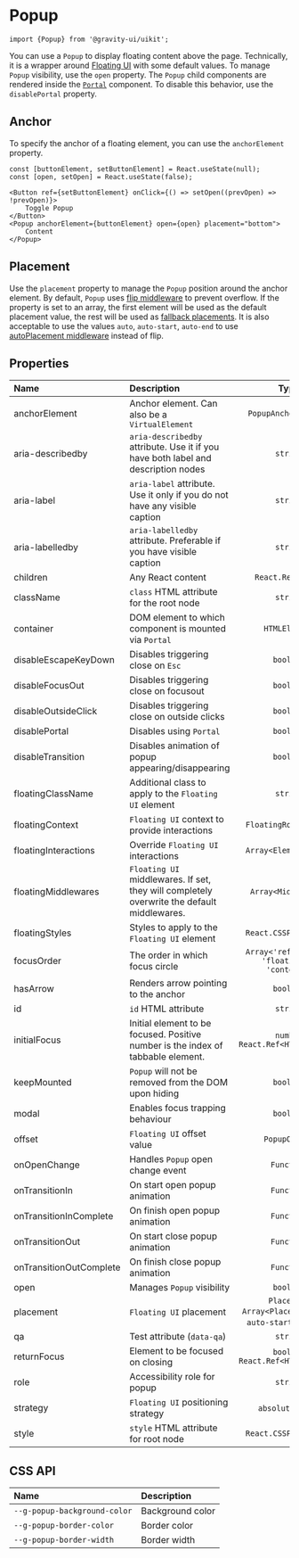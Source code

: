 <!--GITHUB_BLOCK-->

# Popup

<!--/GITHUB_BLOCK-->

```tsx
import {Popup} from '@gravity-ui/uikit';
```

You can use a `Popup` to display floating content above the page. Technically, it is a wrapper around [Floating UI](https://floating-ui.com) with some default values. To manage `Popup` visibility, use the `open` property.
The `Popup` child components are rendered inside the [`Portal`](../Portal) component. To disable this behavior, use the `disablePortal` property.

## Anchor

To specify the anchor of a floating element, you can use the `anchorElement` property.

<!--LANDING_BLOCK

<ExampleBlock
    code={`
const [buttonElement, setButtonElement] = React.useState(null);
const [open, setOpen] = React.useState(false);

<Button ref={setButtonElement} onClick={() => setOpen((prevOpen) => !prevOpen)}>
  Toggle Popup
</Button>
<Popup anchorElement={buttonElement} open={open} placement="bottom">
  Content
</Popup>
`}>
    <UIKitExamples.PopupAnchorExample/>
</ExampleBlock>

LANDING_BLOCK-->

<!--GITHUB_BLOCK-->

```tsx
const [buttonElement, setButtonElement] = React.useState(null);
const [open, setOpen] = React.useState(false);

<Button ref={setButtonElement} onClick={() => setOpen((prevOpen) => !prevOpen)}>
    Toggle Popup
</Button>
<Popup anchorElement={buttonElement} open={open} placement="bottom">
    Content
</Popup>
```

<!--/GITHUB_BLOCK-->

## Placement

Use the `placement` property to manage the `Popup` position around the anchor element.
By default, `Popup` uses [flip middleware](https://floating-ui.com/docs/flip) to prevent overflow.
If the property is set to an array, the first element will be used as the default placement value, the rest will be used as [fallback placements](https://floating-ui.com/docs/flip#fallbackplacements).
It is also acceptable to use the values `auto`, `auto-start`, `auto-end` to use [autoPlacement middleware](https://floating-ui.com/docs/autoPlacement) instead of flip.

<!--LANDING_BLOCK

<ExampleBlock
    code={`
const [boxElement, setBoxElement] = React.useState(null);

<div ref={setBoxElement} />
<Popup open anchorElement={boxElement} placement="top-start">Top Start</Popup>
<Popup open anchorElement={boxElement} placement="top">Top</Popup>
<Popup open anchorElement={boxElement} placement="top-end">Top End</Popup>
<Popup open anchorElement={boxElement} placement="right-start">Right Start</Popup>
<Popup open anchorElement={boxElement} placement="right">Right</Popup>
<Popup open anchorElement={boxElement} placement="right-end">Right End</Popup>
<Popup open anchorElement={boxElement} placement="bottom-end">Bottom End</Popup>
<Popup open anchorElement={boxElement} placement="bottom">Bottom</Popup>
<Popup open anchorElement={boxElement} placement="bottom-start">Bottom Start</Popup>
<Popup open anchorElement={boxElement} placement="left-end">Left End</Popup>
<Popup open anchorElement={boxElement} placement="left">Left</Popup>
<Popup open anchorElement={boxElement} placement="left-start">Left Start</Popup>
`}>
    <UIKitExamples.PopupPlacementExample/>
</ExampleBlock>

LANDING_BLOCK-->

## Properties

| Name                    | Description                                                                                |                             Type                              |     Default     |
| :---------------------- | :----------------------------------------------------------------------------------------- | :-----------------------------------------------------------: | :-------------: |
| anchorElement           | Anchor element. Can also be a `VirtualElement`                                             |                     `PopupAnchorElement`                      |                 |
| aria-describedby        | `aria-describedby` attribute. Use it if you have both label and description nodes          |                           `string`                            |                 |
| aria-label              | `aria-label` attribute. Use it only if you do not have any visible caption                 |                           `string`                            |                 |
| aria-labelledby         | `aria-labelledby` attribute. Preferable if you have visible caption                        |                           `string`                            |                 |
| children                | Any React content                                                                          |                       `React.ReactNode`                       |                 |
| className               | `class` HTML attribute for the root node                                                   |                           `string`                            |                 |
| container               | DOM element to which component is mounted via `Portal`                                     |                         `HTMLElement`                         | `document.body` |
| disableEscapeKeyDown    | Disables triggering close on `Esc`                                                         |                           `boolean`                           |     `false`     |
| disableFocusOut         | Disables triggering close on focusout                                                      |                           `boolean`                           |     `false`     |
| disableOutsideClick     | Disables triggering close on outside clicks                                                |                           `boolean`                           |     `false`     |
| disablePortal           | Disables using `Portal`                                                                    |                           `boolean`                           |     `false`     |
| disableTransition       | Disables animation of popup appearing/disappearing                                         |                           `boolean`                           |     `false`     |
| floatingClassName       | Additional class to apply to the `Floating UI` element                                     |                           `string`                            |                 |
| floatingContext         | `Floating UI` context to provide interactions                                              |                     `FloatingRootContext`                     |                 |
| floatingInteractions    | Override `Floating UI` interactions                                                        |                     `Array<ElementProps>`                     |                 |
| floatingMiddlewares     | `Floating UI` middlewares. If set, they will completely overwrite the default middlewares. |                      `Array<Middleware>`                      |                 |
| floatingStyles          | Styles to apply to the `Floating UI` element                                               |                     `React.CSSProperties`                     |                 |
| focusOrder              | The order in which focus circle                                                            |        `Array<'reference' \| 'floating' \| 'content'>`        |  `['content']`  |
| hasArrow                | Renders arrow pointing to the anchor                                                       |                           `boolean`                           |     `false`     |
| id                      | `id` HTML attribute                                                                        |                           `string`                            |                 |
| initialFocus            | Initial element to be focused. Positive number is the index of tabbable element.           |               `number` `React.Ref<HTMLElement>`               |                 |
| keepMounted             | `Popup` will not be removed from the DOM upon hiding                                       |                           `boolean`                           |     `false`     |
| modal                   | Enables focus trapping behaviour                                                           |                           `boolean`                           |     `false`     |
| offset                  | `Floating UI` offset value                                                                 |                         `PopupOffset`                         |       `4`       |
| onOpenChange            | Handles `Popup` open change event                                                          |                          `Function`                           |                 |
| onTransitionIn          | On start open popup animation                                                              |                          `Function`                           |                 |
| onTransitionInComplete  | On finish open popup animation                                                             |                          `Function`                           |                 |
| onTransitionOut         | On start close popup animation                                                             |                          `Function`                           |                 |
| onTransitionOutComplete | On finish close popup animation                                                            |                          `Function`                           |                 |
| open                    | Manages `Popup` visibility                                                                 |                           `boolean`                           |     `false`     |
| placement               | `Floating UI` placement                                                                    | `Placement` `Array<Placement>` `auto` `auto-start` `auto-end` |                 |
| qa                      | Test attribute (`data-qa`)                                                                 |                           `string`                            |                 |
| returnFocus             | Element to be focused on closing                                                           |              `boolean` `React.Ref<HTMLElement>`               |     `true`      |
| role                    | Accessibility role for popup                                                               |                           `string`                            |                 |
| strategy                | `Floating UI` positioning strategy                                                         |                      `absolute` `fixed`                       |   `absolute`    |
| style                   | `style` HTML attribute for root node                                                       |                     `React.CSSProperties`                     |                 |

## CSS API

| Name                         | Description      |
| :--------------------------- | :--------------- |
| `--g-popup-background-color` | Background color |
| `--g-popup-border-color`     | Border color     |
| `--g-popup-border-width`     | Border width     |
